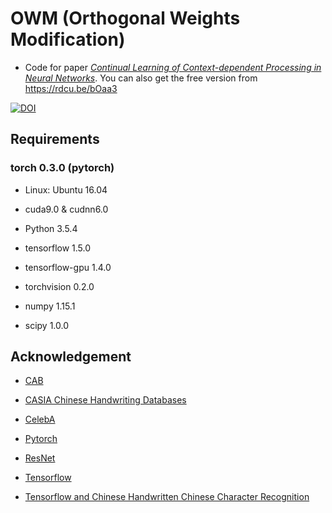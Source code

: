 # OWM (Orthogonal Weights Modification)
- Code for paper *[Continual Learning of Context-dependent Processing in Neural Networks](https://www.nature.com/articles/s42256-019-0080-x)*. You can also get the free version from https://rdcu.be/bOaa3

[![DOI](https://zenodo.org/badge/165808432.svg)](https://zenodo.org/badge/latestdoi/165808432)

## Requirements
### torch 0.3.0 (pytorch)

- Linux: Ubuntu 16.04

- cuda9.0 & cudnn6.0

- Python 3.5.4

- tensorflow 1.5.0

- tensorflow-gpu 1.4.0

- torchvision 0.2.0

- numpy 1.15.1

- scipy 1.0.0

## Acknowledgement

- [CAB](https://github.com/he-xu/CAB)

- [CASIA Chinese Handwriting Databases](http://www.nlpr.ia.ac.cn/databases/handwriting/Home.html)

- [CelebA](http://mmlab.ie.cuhk.edu.hk/projects/CelebA.html)

- [Pytorch](https://github.com/pytorch/examples)

- [ResNet](https://github.com/jiweibo/ImageNet)

- [Tensorflow](https://github.com/tensorflow/models)

- [Tensorflow and Chinese Handwritten Chinese Character Recognition](https://www.jianshu.com/p/27efcf38c0c9)



